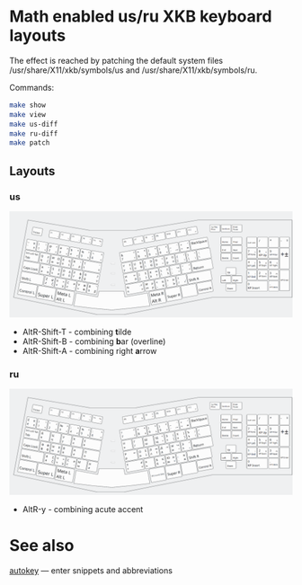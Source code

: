 # Math enabled us/ru XKB keyboard layouts

The effect is reached by patching the default system files 
/usr/share/X11/xkb/symbols/us and /usr/share/X11/xkb/symbols/ru.

Commands:
```sh
make show
make view
make us-diff
make ru-diff
make patch
```

## Layouts

### us 

![This is an image](screenshot-us.png)

- AltR-Shift-T - combining **t**ilde
- AltR-Shift-B - combining **b**ar (overline)
- AltR-Shift-A - combining right **a**rrow

### ru

![This is an image](screenshot-ru.png)

- AltR-у - combining acute accent

# See also

[autokey](https://github.com/autokey/autokey) — enter snippets and abbreviations
